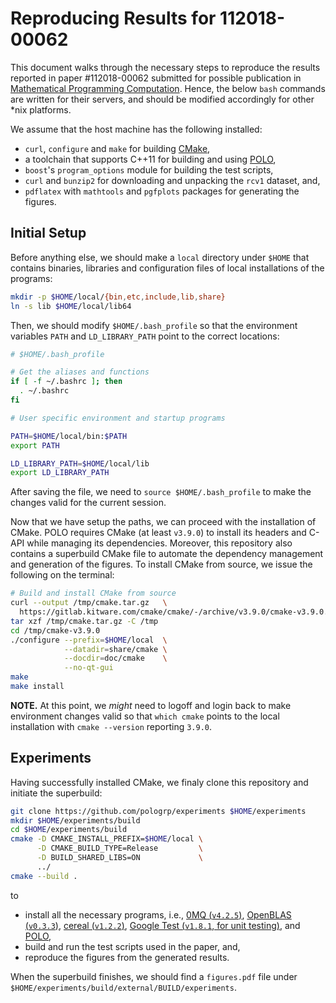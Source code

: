 # Reproducing Results for 112018-00062

This document walks through the necessary steps to reproduce the results
reported in paper #112018-00062 submitted for possible publication in
[Mathematical Programming Computation][mpc]. Hence, the below `bash` commands
are written for their servers, and should be modified accordingly for other *nix
platforms.

We assume that the host machine has the following installed:

  - `curl`, `configure` and `make` for building [CMake][cmake],
  - a toolchain that supports C++11 for building and using [POLO][polo],
  - `boost`'s `program_options` module for building the test scripts,
  - `curl` and `bunzip2` for downloading and unpacking the `rcv1` dataset, and,
  - `pdflatex` with `mathtools` and `pgfplots` packages for generating the
    figures.

[mpc]: https://link.springer.com/journal/12532
[cmake]: https://gitlab.kitware.com/cmake/cmake
[polo]: https://github.com/pologrp/polo

## Initial Setup

Before anything else, we should make a `local` directory under `$HOME` that
contains binaries, libraries and configuration files of local installations of
the programs:

```bash
mkdir -p $HOME/local/{bin,etc,include,lib,share}
ln -s lib $HOME/local/lib64
```

Then, we should modify `$HOME/.bash_profile` so that the environment variables
`PATH` and `LD_LIBRARY_PATH` point to the correct locations:

```bash
# $HOME/.bash_profile

# Get the aliases and functions
if [ -f ~/.bashrc ]; then
  . ~/.bashrc
fi

# User specific environment and startup programs

PATH=$HOME/local/bin:$PATH
export PATH

LD_LIBRARY_PATH=$HOME/local/lib
export LD_LIBRARY_PATH
```

After saving the file, we need to `source $HOME/.bash_profile` to make the
changes valid for the current session.

Now that we have setup the paths, we can proceed with the installation of CMake.
POLO requires CMake (at least `v3.9.0`) to install its headers and C-API while
managing its dependencies. Moreover, this repository also contains a superbuild
CMake file to automate the dependency management and generation of the figures.
To install CMake from source, we issue the following on the terminal:

```bash
# Build and install CMake from source
curl --output /tmp/cmake.tar.gz   \
  https://gitlab.kitware.com/cmake/cmake/-/archive/v3.9.0/cmake-v3.9.0.tar.gz
tar xzf /tmp/cmake.tar.gz -C /tmp
cd /tmp/cmake-v3.9.0
./configure --prefix=$HOME/local  \
            --datadir=share/cmake \
            --docdir=doc/cmake    \
            --no-qt-gui
make
make install
```

**NOTE.** At this point, we *might* need to logoff and login back to make
environment changes valid so that `which cmake` points to the local installation
with `cmake --version` reporting `3.9.0`.

## Experiments

Having successfully installed CMake, we finaly clone this repository and
initiate the superbuild:

```bash
git clone https://github.com/pologrp/experiments $HOME/experiments
mkdir $HOME/experiments/build
cd $HOME/experiments/build
cmake -D CMAKE_INSTALL_PREFIX=$HOME/local \
      -D CMAKE_BUILD_TYPE=Release         \
      -D BUILD_SHARED_LIBS=ON             \
      ../
cmake --build .
```

to

  - install all the necessary programs, i.e., [0MQ (`v4.2.5`)][zeromq],
    [OpenBLAS (`v0.3.3`)][openblas], [cereal (`v1.2.2`)][cereal], [Google Test
    (`v1.8.1`, for unit testing)][gtest], and [POLO][polo],
  - build and run the test scripts used in the paper, and,
  - reproduce the figures from the generated results.

[zeromq]: https://github.com/zeromq/libzmq
[openblas]: https://github.com/xianyi/OpenBLAS
[cereal]: https://github.com/USCiLab/cereal
[gtest]: https://github.com/google/googletest

When the superbuild finishes, we should find a `figures.pdf` file under
`$HOME/experiments/build/external/BUILD/experiments`.
